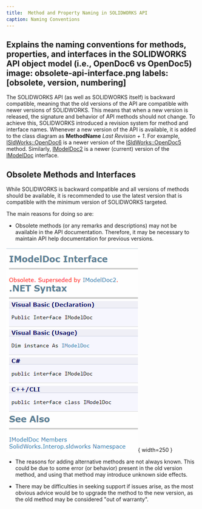 ```yaml
---
title:  Method and Property Naming in SOLIDWORKS API
caption: Naming Conventions
---
```

 Explains the naming conventions for methods, properties, and interfaces in the SOLIDWORKS API object model (i.e., OpenDoc6 vs OpenDoc5)
image: obsolete-api-interface.png
labels: [obsolete, version, numbering]
---

The SOLIDWORKS API (as well as SOLIDWORKS itself) is backward compatible, meaning that the old versions of the API are compatible with newer versions of SOLIDWORKS. This means that when a new version is released, the signature and behavior of API methods should not change. To achieve this, SOLIDWORKS introduced a revision system for method and interface names. Whenever a new version of the API is available, it is added to the class diagram as **MethodName** *Last Revision + 1*. For example, [ISldWorks::OpenDoc6](https://help.solidworks.com/2018/english/api/sldworksapi/solidworks.interop.sldworks~solidworks.interop.sldworks.isldworks~opendoc6.html) is a newer version of the [ISldWorks::OpenDoc5](https://help.solidworks.com/2018/english/api/sldworksapi/solidworks.interop.sldworks~solidworks.interop.sldworks.isldworks~opendoc5.html) method. Similarly, [IModelDoc2](https://help.solidworks.com/2018/english/api/sldworksapi/SolidWorks.Interop.sldworks~SolidWorks.Interop.sldworks.IModelDoc2.html) is a newer (current) version of the [IModelDoc](https://help.solidworks.com/2018/english/api/sldworksapi/SolidWorks.Interop.sldworks~SolidWorks.Interop.sldworks.IModelDoc.html) interface.

## Obsolete Methods and Interfaces

While SOLIDWORKS is backward compatible and all versions of methods should be available, it is recommended to use the latest version that is compatible with the minimum version of SOLIDWORKS targeted.

The main reasons for doing so are:

* Obsolete methods (or any remarks and descriptions) may not be available in the API documentation. Therefore, it may be necessary to maintain API help documentation for previous versions.

![Obsolete IModelDoc API interface](obsolete-api-interface.png){ width=250 }

* The reasons for adding alternative methods are not always known. This could be due to some error (or behavior) present in the old version method, and using that method may introduce unknown side effects.

* There may be difficulties in seeking support if issues arise, as the most obvious advice would be to upgrade the method to the new version, as the old method may be considered "out of warranty".